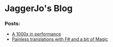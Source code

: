 # JaggerJo's Blog

### Posts:
- [A 1000x in performance](https://gist.github.com/JaggerJo/6f1a7af9698ca54cdae443c0c260a98d)
- [Painless translations with F# and a bit of Magic](https://gist.github.com/JaggerJo/227f7ae53998974794b5e4245c2cc66b)
